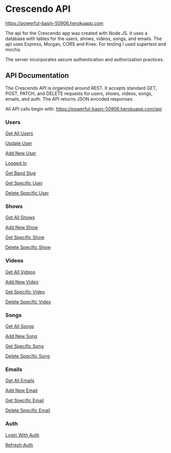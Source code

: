 # Crescendo API

https://powerful-basin-50906.herokuapp.com

The api for the Crescendo app was created with Node JS. It uses a database with tables for the users, shows, videos, songs, and emails. The api uses Express, Morgan, CORS and Knex. For testing I used supertest and mocha.

The server incorporates secure authentication and authorization practices.

## API Documentation

The Crescendo API is organized around REST. It accepts standard GET, POST, PATCH, and DELETE requests for users, shows, videos, songs, emails, and auth. The API returns JSON encoded responses.

All API calls begin with:
https://powerful-basin-50906.herokuapp.com/api

### Users

[Get All Users](https://www.example.com)

[Update User](https://www.example.com)

[Add New User](https://www.example.com)

[Logged In](https://www.example.com)

[Get Band Slug](https://www.example.com)

[Get Specific User](https://www.example.com)

[Delete Specific User](https://www.example.com)

### Shows

[Get All Shows](https://www.example.com)

[Add New Show](https://www.example.com)

[Get Specific Show](https://www.example.com)

[Delete Specific Show](https://www.example.com)

### Videos

[Get All Videos](https://www.example.com)

[Add New Video](https://www.example.com)

[Get Specific Video](https://www.example.com)

[Delete Specific Video](https://www.example.com)

### Songs

[Get All Songs](https://www.example.com)

[Add New Song](https://www.example.com)

[Get Specific Song](https://www.example.com)

[Delete Specific Song](https://www.example.com)

### Emails

[Get All Emails](https://www.example.com)

[Add New Email](https://www.example.com)

[Get Specific Email](https://www.example.com)

[Delete Specific Email](https://www.example.com)

### Auth

[Login With Auth](https://www.example.com)

[Refresh Auth](https://www.example.com)
